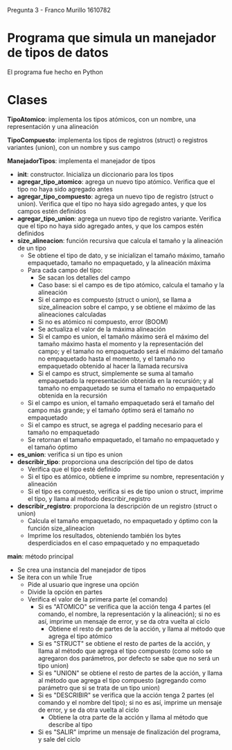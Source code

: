 Pregunta 3 - Franco Murillo 1610782

# Programa que simula un manejador de tipos de datos

El programa fue hecho en Python

# Clases

__TipoAtomico__: implementa los tipos atómicos, con un nombre, una representación y una alineación

__TipoCompuesto__: implementa los tipos de registros (struct) o registros variantes (union), con un nombre y sus campo

__ManejadorTipos__: implementa el manejador de tipos
  - __init__: constructor. Inicializa un diccionario para los tipos
  - __agregar_tipo_atomico__: agrega un nuevo tipo atómico. Verifica que el tipo no haya sido agregado antes
  - __agregar_tipo_compuesto__: agrega un nuevo tipo de registro (struct o union). Verifica que el tipo no haya sido agregado antes, y que los campos estén definidos
  - __agregar_tipo_union__: agrega un nuevo tipo de registro variante. Verifica que el tipo no haya sido agregado antes, y que los campos estén definidos
  - __size_alineacion__: función recursiva que calcula el tamaño y la alineación de un tipo
    - Se obtiene el tipo de dato, y se inicializan el tamaño máximo, tamaño empaquetado, tamaño no empaquetado, y la alineación máxima
    - Para cada campo del tipo:
      - Se sacan los detalles del campo
      - Caso base: si el campo es de tipo atómico, calcula el tamaño y la alineación
      - Si el campo es compuesto (struct o union), se llama a size_alineacion sobre el campo, y se obtiene el máximo de las alineaciones calculadas
      - Si no es atómico ni compuesto, error (BOOM)
      - Se actualiza el valor de la máxima alineación
      - Si el campo es union, el tamaño máximo será el máximo del tamaño máximo hasta el momento y la representación del campo; y el tamaño no empaquetado será el máximo del tamaño no empaquetado hasta el momento, y el tamaño no empaquetado obtenido al hacer la llamada recursiva
      - Si el campo es struct, simplemente se suma al tamaño empaquetado la representación obtenida en la recursión; y al tamaño no empaquetado se suma el tamaño no empaquetado obtenida en la recursión
    - Si el campo es union, el tamaño empaquetado será el tamaño del campo más grande; y el tamaño óptimo será el tamaño no empaquetado
    - Si el campo es struct, se agrega el padding necesario para el tamaño no empaquetado
    - Se retornan el tamaño empaquetado, el tamaño no empaquetado y el tamaño óptimo
  - __es_union__: verifica si un tipo es union
  - __describir_tipo__: proporciona una descripción del tipo de datos
    - Verifica que el tipo esté definido
    - Si el tipo es atómico, obtiene e imprime su nombre, representación y alineación
    - Si el tipo es compuesto, verifica si es de tipo union o struct, imprime el tipo, y llama al método describir_registro
  - __describir_registro__: proporciona la descripción de un registro (struct o union)
    - Calcula el tamaño empaquetado, no empaquetado y óptimo con la función size_alineacion
    - Imprime los resultados, obteniendo también los bytes desperdiciados en el caso empaquetado y no empaquetado

__main__: método principal
  - Se crea una instancia del manejador de tipos
  - Se itera con un while True
    - Pide al usuario que ingrese una opción
    - Divide la opción en partes
    - Verifica el valor de la primera parte (el comando)
      - Si es "ATOMICO" se verifica que la acción tenga 4 partes (el comando, el nombre, la representación y la alineación); si no es así, imprime un mensaje de error, y se da otra vuelta al ciclo
        - Obtiene el resto de partes de la acción, y llama al método que agrega el tipo atómico
       - Si es "STRUCT" se obtiene el resto de partes de la acción, y llama al método que agrega el tipo compuesto (como solo se agregaron dos parámetros, por defecto se sabe que no será un tipo union)
       - Si es "UNION" se obtiene el resto de partes de la acción, y llama al método que agrega el tipo compuesto (agregando como parámetro que si se trata de un tipo union)
       - Si es "DESCRIBIR" se verifica que la acción tenga 2 partes (el comando y el nombre del tipo); si no es así, imprime un mensaje de error, y se da otra vuelta al ciclo
         - Obtiene la otra parte de la acción y llama al método que describe al tipo
       - Si es "SALIR" imprime un mensaje de finalización del programa, y sale del ciclo
 
